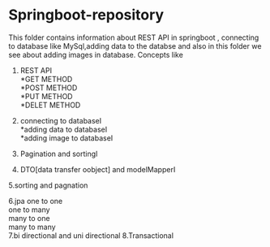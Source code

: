 # Springboot-repository 

This folder contains information about REST API in springboot , connecting to database like MySql,adding data to the databse and also in this folder we see about adding images in database.
Concepts like<br>
1. REST API<br>
    *GET METHOD<br>
    *POST  METHOD<br>
    *PUT METHOD<br>
    *DELET METHOD<br>
2. connecting to databaseI<br>
  *adding data to databaseI<br>
  *adding image to databaseI<br>
3. Pagination and sortingI<br>

4. DTO[data transfer oobject] and modelMapperI<br>

5.sorting and pagnation<br>

6.jpa one to one <br>
one to many<br>
many to one<br>
many to many<br>
7.bi directional and uni directional 
8.Transactional 


